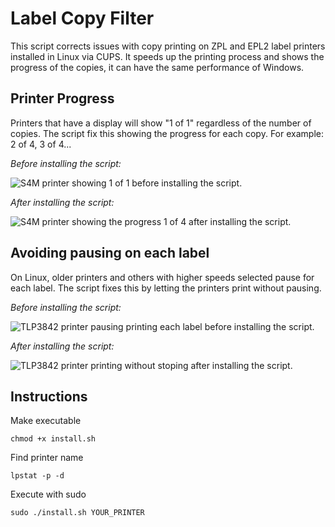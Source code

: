 # Label Copy Filter
This script corrects issues with copy printing on ZPL and EPL2 label printers installed in Linux via CUPS. It speeds up the printing process and shows the progress of the copies, it can have the same performance of Windows.

## Printer Progress
Printers that have a display will show "1 of 1" regardless of the number of copies. The script fix this showing the progress for each copy. For example: 2 of 4, 3 of 4...

_Before installing the script:_

![S4M printer showing 1 of 1 before installing the script.](https://serradomar.tec.br/imagens/label-copy-filter/slow-s4m.jpg)

_After installing the script:_

![S4M printer showing the progress 1 of 4 after installing the script.](https://serradomar.tec.br/imagens/label-copy-filter/fast-s4m.gif)

## Avoiding pausing on each label
On Linux, older printers and others with higher speeds selected pause for each label. The script fixes this by letting the printers print without pausing.

_Before installing the script:_

![TLP3842 printer pausing printing each label before installing the script.](https://serradomar.tec.br/imagens/label-copy-filter/cslow-tlp3842.gif)

_After installing the script:_

![TLP3842 printer printing without stoping after installing the script.](https://serradomar.tec.br/imagens/label-copy-filter/fast-tlp3842.gif)

## Instructions

Make executable
```
chmod +x install.sh
```
Find printer name
```
lpstat -p -d
```
Execute with sudo
```
sudo ./install.sh YOUR_PRINTER
```
